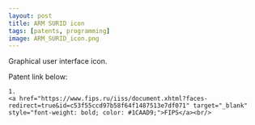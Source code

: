 ```yaml
---
layout: post 
title: ARM SURID icon
tags: [patents, programming]
image: ARM_SURID_icon.png
---
```


<!--more-->

Graphical user interface icon.

Patent link below: <br/>

<div>
	
	1.
	<a href="https://www.fips.ru/iiss/document.xhtml?faces-redirect=true&id=c53f55ccd97b58f64f1487513e7df071" target="_blank" style="font-weight: bold; color: #1CAAD9;">FIPS</a><br/>	
</div>
